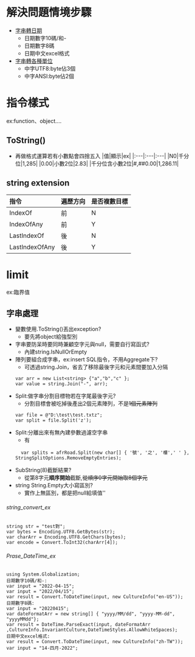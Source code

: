 
# 解決問題情境步驟

- [字串轉日期](######Prase_DateTime_ex)
  - 日期數字10碼/和-
  - 日期數字8碼
  - 日期中文excel格式
- [字串轉各種單位](######string_convert_ex)
  - 中字UTF8:byte佔3個
  - 中字ANSI:byte佔2個


# 指令樣式
ex:function、object....
## ToString()
- 再做格式運算若有小數點會四捨五入
|值|顯示|ex|
|:---|:---|:---|
|N0|千分位|1,285|
|0.00|小數2位|2.83|
|千分位含小數2位|#,##0.00|1,286.11|

## string extension
|指令|遍歷方向|是否複數目標|
|:---|:---|:---|
|IndexOf|前|N|
|IndexOfAny|前|Y|
|LastIndexOf|後|N|
|LastIndexOfAny|後|Y|

# limit
ex:臨界值
## 字串處理
- 變數使用.ToString()丟出exception?
  - 要先將object給強型別
- 字串要防呆時要同時兼顧空字元與null，需要自行寫函式?
  - 內建string.IsNullOrEmpty
- 陣列要組合成字串，ex:insert SQL指令，不用Aggregate下?
  - 可透過string.Join，省去了移除最後字元和元素間要加入分隔
  ```
  var arr = new List<string> {"a","b","c" };
  var value = string.Join("-", arr);
  ```
- Split:做字串分割目標物若在字尾最後字元?
  - 分割目標會被吃掉後產出2個元素陣列，不是~~1個元素陣列~~
  ```
  var file = @"D:\test\test.txtz";
  var split = file.Split('z');
  ```
- Split:分離出來有無內建參數過濾空字串
  - 有
  ```
    var splits = afrRoad.Split(new char[] { '號', '之', '樓',' ' }, StringSplitOptions.RemoveEmptyEntries);
    ```
- SubString(8)截斷結果?
  - 從第8字元**順序開始**截斷,~~從順序0字元開始取8個字元~~
- string String.Empty大小寫區別?
  - 實作上無區別，都是把null給填值'' 


###### string_convert_ex
```
string str = "test對";
var bytes = Encoding.UTF8.GetBytes(str);
var charArr = Encoding.UTF8.GetChars(bytes);
var encode = Convert.ToInt32(charArr[4]);
```

###### Prase_DateTime_ex
```
using System.Globalization;
日期數字10碼/和-:
var input = "2022-04-15";
var input = "2022/04/15";
var result = Convert.ToDateTime(input, new CultureInfo("en-US"));
日期數字8碼:
var input = "20220415";
var dateFormatArr = new string[] { "yyyy/MM/dd", "yyyy-MM-dd", "yyyyMMdd"};
var result = DateTime.ParseExact(input, dateFormatArr ,CultureInfo.InvariantCulture,DateTimeStyles.AllowWhiteSpaces);
日期中文excel格式:
var result = Convert.ToDateTime(input, new CultureInfo("zh-TW"));
var input = "14-四月-2022";
```

